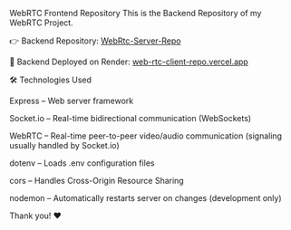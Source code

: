 WebRTC Frontend Repository
This is the Backend Repository of my WebRTC Project.

👉 Backend Repository: [WebRtc-Server-Repo](https://github.com/ChoudharyUpen/WebRtc-Client-Repo)

🚀 Backend Deployed on Render: [web-rtc-client-repo.vercel.app](https://webrtc-server-repo.onrender.com)

🛠️ Technologies Used

Express – Web server framework

Socket.io – Real-time bidirectional communication (WebSockets)

WebRTC – Real-time peer-to-peer video/audio communication (signaling usually handled by Socket.io)

dotenv – Loads .env configuration files

cors – Handles Cross-Origin Resource Sharing

nodemon – Automatically restarts server on changes (development only)






Thank you! ❤️

